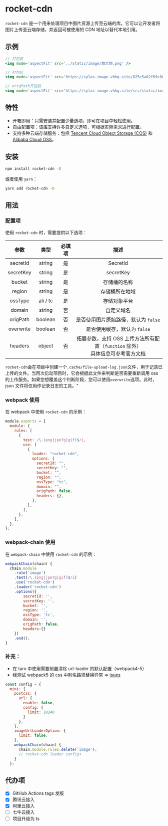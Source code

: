 # rocket-cdn

`rocket-cdn` 是一个用来处理项目中图片资源上传至云端的库。它可以让开发者将图片上传至云端存储，并返回可被使用的 CDN 地址以替代本地引用。

## 示例

```jsx
// 打包前
<img mode='aspectFit' src='../static/image/放大镜.png' />

// 打包后
<img mode='aspectFit' src='https://sylas-image.vhhg.site/825c5a02f69c8022d24e8f3b07e95323.png' />

// origPath开启后
<img mode='aspectFit' src='https://sylas-image.vhhg.site/src/static/image/放大镜.png' />
```

## 特性

- 开箱即用：只需安装并配置少量选项，即可在项目中轻松使用。
- 自由配置项：该库支持许多自定义选项，可根据实际需求进行配置。
- 支持多种云端存储服务：包括 [Tencent Cloud Object Storage (COS)](https://cloud.tencent.com/document/product/436/8629) 和 [Alibaba Cloud OSS](https://help.aliyun.com/document_detail/111256.html?spm=a2c4g.32067.0.0.66ab7dbbR3jFsQ)。

## 安装

```bash
npm install rocket-cdn -D
```

或者使用 `yarn`：

```bash
yarn add rocket-cdn -D
```

## 用法

### 配置项

使用 `rocket-cdn` 时，需要提供以下选项：

|   参数    |   类型   | 必填项 |                                        描述                                        |
| :-------: | :------: | :----: | :--------------------------------------------------------------------------------: |
| secretId  |  string  |   是   |                                      SecretId                                      |
| secretKey |  string  |   是   |                                     secretKey                                      |
|  bucket   |  string  |   是   |                                    存储桶的名称                                    |
|  region   |  string  |   是   |                                   存储桶所在地域                                   |
|  ossType  | ali / tc |   是   |                                    存储对象平台                                    |
|  domain   |  string  |   否   |                                     自定义域名                                     |
| origPath  | boolean  |   否   |                        是否使用图片原始路径，默认为 `false`                        |
| overwrite | boolean  |   否   |                            是否使用缓存，默认为 `false`                            |
|  headers  |  object  |   否   | 拓展参数，支持 OSS 上传方法所有配置（`function` 除外）<br />具体信息可参考官方文档 |

`rocket-cdn`会在项目中创建一个`.cache/file-upload-log.json`文件，用于记录已上传的文件。当再次启动项目时，它会根据此文件来判断是否需要重新调用 oss 的上传服务。如果您想覆盖这个判断阶段，您可以使用`overwrite`选项。此时，json 文件将仅用作记录日志的工具。"

### webpack 使用

在 webpack 中使用 `rocket-cdn` 的示例：

```js
module.exports = {
  module: {
    rules: [
      {
        test: /\.(png|jpe?g|gif)$/i,
        use: [
          {
            loader: "rocket-cdn",
            options: {
              secretId: "",
              secretKey: "",
              bucket: "",
              region: "",
              ossType: "tc",
              domain: "",
              origPath: false,
              headers: {},
            },
          },
        ],
      },
    ],
  },
};
```

### webpack-chain 使用

在 `webpack-chain` 中使用 `rocket-cdn` 的示例：

```js
webpackChain(chain) {
  chain.module
    .rule('image')
    .test(/\.(png|jpe?g|gif)$/i)
    .use('rocket-cdn')
    .loader('rocket-cdn')
    .options({
        secretId: '',
        secretKey: '',
        bucket: '',
        region: '',
        ossType: 'tc',
        domain: '',
        origPath: false,
        headers:{}
    })
    .end();
}
```

### 补充：

- 在 taro 中使用需要前置清除 url-loader 的默认配置（webpack4-5）
- 经测试 webpack5 的 css 中别名路径替换异常 => [isues](https://github.com/NervJS/taro/issues/13595)

```js
const config = {
  mini: {
    postcss: {
      url: {
        enable: false,
        config: {
          limit: 10240
        }
      },
    },
    imageUrlLoaderOption: {
      limit: false,
    },
    webpackChain(chain) {
      chain.module.rules.delete('image');
      // rocket-cdn loader config⬇️
    }
  };
```

## 代办项

- [x] GitHub Actions tags 发版
- [x] 腾讯云接入
- [x] 阿里云接入
- [ ] 七牛云接入
- [ ] 项目升级为 ts
